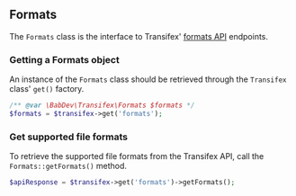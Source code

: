 ## Formats

The `Formats` class is the interface to Transifex' [formats API](http://docs.transifex.com/api/formats/) endpoints.

### Getting a Formats object

An instance of the `Formats` class should be retrieved through the `Transifex` class' `get()` factory.

```php
/** @var \BabDev\Transifex\Formats $formats */
$formats = $transifex->get('formats');
```

### Get supported file formats

To retrieve the supported file formats from the Transifex API, call the `Formats::getFormats()` method.

```php
$apiResponse = $transifex->get('formats')->getFormats();
```
